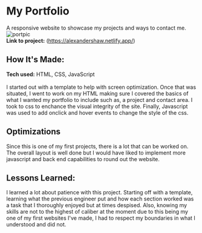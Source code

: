 # My Portfolio
A responsive website to showcase my projects and ways to contact me.
<br>
![portpic](https://user-images.githubusercontent.com/109254463/223859142-51f85f2a-2cb9-48e7-b4c8-04763c0b1c3e.PNG)
<br>
**Link to project:** (https://alexandershaw.netlify.app/)



## How It's Made:
**Tech used:** HTML, CSS, JavaScript
<br>
<br>
I started out with a template to help with screen optimization. Once that was situated, I went to work on my HTML making sure I covered the basics of what I wanted my portfolio to include such as, a project and contact area. I took to css to enchance the visual integrity of the site. Finally, Javascript was used to add onclick and hover events to change the style of the css.
## Optimizations
Since this is one of my first projects, there is a lot that can be worked on. The overall layout is well done but I would have liked to implement more javascript and back end capabilities to round out the website. 

## Lessons Learned:

I learned a lot about patience with this project. Starting off with a template, learning what the previous engineer put and how each section worked was a task that I thoroughly enjoyed but at times despised. Also, knowing my skills are not to the highest of caliber at the moment due to this being my one of my first websites I've made, I had to respect my boundaries in what I understood and did not. 
